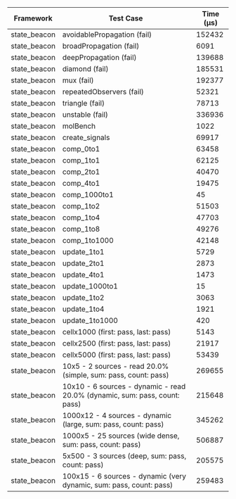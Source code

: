 | Framework | Test Case | Time (μs) |
| --- | --- | --- |
| state_beacon | avoidablePropagation (fail) | 152432 |
| state_beacon | broadPropagation (fail) | 6091 |
| state_beacon | deepPropagation (fail) | 139688 |
| state_beacon | diamond (fail) | 185531 |
| state_beacon | mux (fail) | 192377 |
| state_beacon | repeatedObservers (fail) | 52321 |
| state_beacon | triangle (fail) | 78713 |
| state_beacon | unstable (fail) | 336936 |
| state_beacon | molBench | 1022 |
| state_beacon | create_signals | 69917 |
| state_beacon | comp_0to1 | 63458 |
| state_beacon | comp_1to1 | 62125 |
| state_beacon | comp_2to1 | 40470 |
| state_beacon | comp_4to1 | 19475 |
| state_beacon | comp_1000to1 | 45 |
| state_beacon | comp_1to2 | 51503 |
| state_beacon | comp_1to4 | 47703 |
| state_beacon | comp_1to8 | 49276 |
| state_beacon | comp_1to1000 | 42148 |
| state_beacon | update_1to1 | 5729 |
| state_beacon | update_2to1 | 2873 |
| state_beacon | update_4to1 | 1473 |
| state_beacon | update_1000to1 | 15 |
| state_beacon | update_1to2 | 3063 |
| state_beacon | update_1to4 | 1921 |
| state_beacon | update_1to1000 | 420 |
| state_beacon | cellx1000 (first: pass, last: pass) | 5143 |
| state_beacon | cellx2500 (first: pass, last: pass) | 21917 |
| state_beacon | cellx5000 (first: pass, last: pass) | 53439 |
| state_beacon | 10x5 - 2 sources - read 20.0% (simple, sum: pass, count: pass) | 269655 |
| state_beacon | 10x10 - 6 sources - dynamic - read 20.0% (dynamic, sum: pass, count: pass) | 215648 |
| state_beacon | 1000x12 - 4 sources - dynamic (large, sum: pass, count: pass) | 345262 |
| state_beacon | 1000x5 - 25 sources (wide dense, sum: pass, count: pass) | 506887 |
| state_beacon | 5x500 - 3 sources (deep, sum: pass, count: pass) | 205575 |
| state_beacon | 100x15 - 6 sources - dynamic (very dynamic, sum: pass, count: pass) | 259483 |
